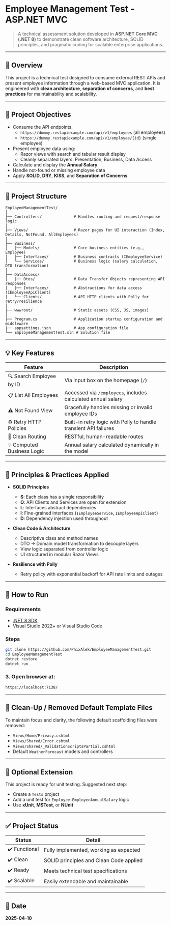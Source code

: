 
# Employee Management Test - ASP.NET MVC

> A technical assessment solution developed in **ASP.NET Core MVC (.NET 8)** to demonstrate clean software architecture, SOLID principles, and pragmatic coding for scalable enterprise applications.

---

## 🧭 Overview

This project is a technical test designed to consume external REST APIs and present employee information through a web-based MVC application. It is engineered with **clean architecture**, **separation of concerns**, and **best practices** for maintainability and scalability.

---

## 📌 Project Objectives

- Consume the API endpoints:
  - `https://dummy.restapiexample.com/api/v1/employees` (all employees)
  - `https://dummy.restapiexample.com/api/v1/employee/{id}` (single employee)
- Present employee data using:
  - Razor views with search and tabular result display
  - Cleanly separated layers: Presentation, Business, Data Access
- Calculate and display the **Annual Salary**
- Handle not-found or missing employee data
- Apply **SOLID**, **DRY**, **KISS**, and **Separation of Concerns**

---

## 🧱 Project Structure

```
EmployeeManagementTest/
│
├── Controllers/              # Handles routing and request/response logic
│
├── Views/                    # Razor pages for UI interaction (Index, Details, NotFound, AllEmployees)
│
├── Business/
│   ├── Models/               # Core business entities (e.g., Employee)
│   ├── Interfaces/           # Business contracts (IEmployeeService)
│   └── Services/             # Business logic (salary calculation, DTO transformation)
│
├── DataAccess/
│   ├── Dtos/                 # Data Transfer Objects representing API responses
│   ├── Interfaces/           # Abstractions for data access (IEmployeeApiClient)
│   └── Clients/              # API HTTP clients with Polly for retry/resilience
│
├── wwwroot/                  # Static assets (CSS, JS, images)
│
├── Program.cs                # Application startup configuration and middleware
├── appsettings.json          # App configuration file
└── EmployeeManagementTest.sln # Solution file
```

---

## 💡 Key Features

| Feature                             | Description |
|------------------------------------|-------------|
| 🔍 Search Employee by ID           | Via input box on the homepage (`/`) |
| 📋 List All Employees              | Accessed via `/employees`, includes calculated annual salary |
| ⚠️ Not Found View                  | Gracefully handles missing or invalid employee IDs |
| ♻️ Retry HTTP Policies             | Built-in retry logic with Polly to handle transient API failures |
| 🎯 Clean Routing                   | RESTful, human-readable routes |
| 💡 Computed Business Logic         | Annual salary calculated dynamically in the model |

---

## 📐 Principles & Practices Applied

- **SOLID Principles**  
  - **S**: Each class has a single responsibility  
  - **O**: API Clients and Services are open for extension  
  - **L**: Interfaces abstract dependencies  
  - **I**: Fine-grained interfaces (`IEmployeeService`, `IEmployeeApiClient`)  
  - **D**: Dependency injection used throughout

- **Clean Code & Architecture**  
  - Descriptive class and method names  
  - DTO → Domain model transformation to decouple layers  
  - View logic separated from controller logic  
  - UI structured in modular Razor Views

- **Resilience with Polly**  
  - Retry policy with exponential backoff for API rate limits and outages

---

## 🚀 How to Run

### Requirements
- [.NET 8 SDK](https://dotnet.microsoft.com/en-us/download/dotnet/8.0)
- Visual Studio 2022+ or Visual Studio Code

### Steps

```bash
git clone https://github.com/PhixAlek/EmployeeManagementTest.git
cd EmployeeManagementTest
dotnet restore
dotnet run
```

### 3. Open browser at:
```
https://localhost:7138/
```

---

## 🧹 Clean-Up / Removed Default Template Files

To maintain focus and clarity, the following default scaffolding files were removed:

- `Views/Home/Privacy.cshtml`
- `Views/Shared/Error.cshtml`
- `Views/Shared/_ValidationScriptsPartial.cshtml`
- Default `WeatherForecast` models and controllers

---

## 🧪 Optional Extension

This project is ready for unit testing. Suggested next step:

- Create a `Tests` project
- Add a unit test for `Employee.EmployeeAnnualSalary` logic
- Use **xUnit**, **MSTest**, or **NUnit**

---

## ✅ Project Status

| Status         | Detail                                     |
|----------------|--------------------------------------------|
| ✔️ Functional   | Fully implemented, working as expected     |
| ✔️ Clean        | SOLID principles and Clean Code applied    |
| ✔️ Ready        | Meets technical test specifications        |
| ✔️ Scalable     | Easily extendable and maintainable         |

---

## 📅 Date

**2025-04-10**
